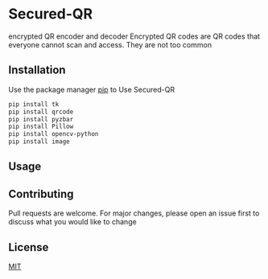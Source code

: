 # Secured-QR
encrypted QR encoder and decoder
Encrypted QR codes are QR codes that everyone cannot scan and access. 
They are not too common

## Installation

Use the package manager [pip](https://pip.pypa.io/en/stable/) to Use Secured-QR
```bash
pip install tk
pip install qrcode
pip install pyzbar
pip install Pillow
pip install opencv-python
pip install image
```

## Usage


## Contributing
Pull requests are welcome. For major changes, please open an issue first to discuss what you would like to change

## License
[MIT](https://choosealicense.com/licenses/mit/)
